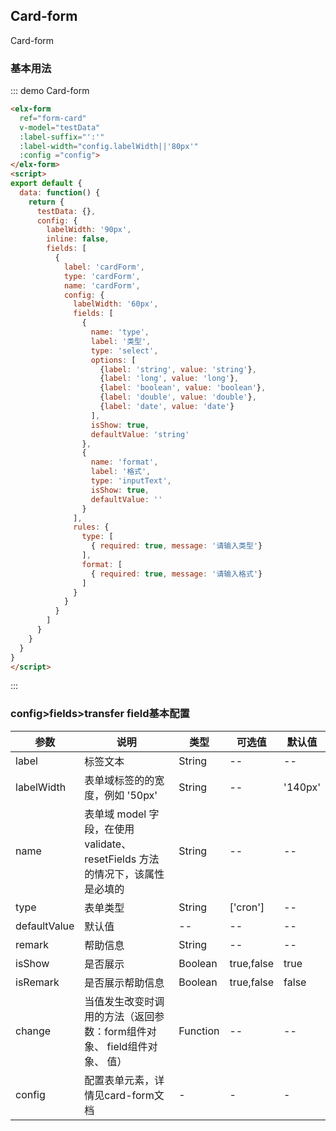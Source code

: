 ## Card-form

Card-form

### 基本用法


::: demo Card-form
```html
<elx-form
  ref="form-card"
  v-model="testData"
  :label-suffix="':'"
  :label-width="config.labelWidth||'80px'"
  :config ="config">
</elx-form>
<script>
export default {
  data: function() {
    return {
      testData: {},
      config: {
        labelWidth: '90px',
        inline: false,
        fields: [
          {
            label: 'cardForm',
            type: 'cardForm',
            name: 'cardForm',
            config: {
              labelWidth: '60px',
              fields: [
                {
                  name: 'type',
                  label: '类型',
                  type: 'select',
                  options: [
                    {label: 'string', value: 'string'},
                    {label: 'long', value: 'long'},
                    {label: 'boolean', value: 'boolean'},
                    {label: 'double', value: 'double'},
                    {label: 'date', value: 'date'}
                  ],
                  isShow: true,
                  defaultValue: 'string'
                },
                {
                  name: 'format',
                  label: '格式',
                  type: 'inputText',
                  isShow: true,
                  defaultValue: ''
                }
              ],
              rules: {
                type: [
                  { required: true, message: '请输入类型'}
                ],
                format: [
                  { required: true, message: '请输入格式'}
                ]
              }
            }
          }
        ]
      }
    }
  }
}
</script>

```
:::

### config>fields>transfer field基本配置
| 参数      | 说明          | 类型      | 可选值                           | 默认值  |
|---------- |-------------- |---------- |--------------------------------  |-------- |
| label | 标签文本 | String | -- | -- |
| labelWidth | 表单域标签的的宽度，例如 '50px' | String | -- | '140px' |
| name | 表单域 model 字段，在使用 validate、resetFields 方法的情况下，该属性是必填的 | String | -- | -- |
| type | 表单类型 | String | ['cron'] | -- |
| defaultValue | 默认值 | -- | -- | -- |
| remark | 帮助信息 | String | -- | -- |
| isShow | 是否展示 | Boolean | true,false | true |
| isRemark | 是否展示帮助信息 | Boolean | true,false | false |
| change | 当值发生改变时调用的方法（返回参数：form组件对象、 field组件对象、 值） | Function | -- | -- |
| config | 配置表单元素，详情见card-form文档 | - | - | - |
